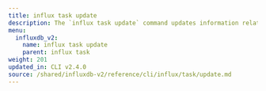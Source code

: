 ```yaml
---
title: influx task update
description: The `influx task update` command updates information related to tasks in InfluxDB.
menu:
  influxdb_v2:
    name: influx task update
    parent: influx task
weight: 201
updated_in: CLI v2.4.0
source: /shared/influxdb-v2/reference/cli/influx/task/update.md
---
```


<!-- The content for this file is located at
// SOURCE content/shared/influxdb-v2/reference/cli/influx/task/update.md -->
